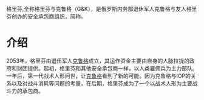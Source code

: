 格里芬,全称格里芬与克鲁格（G&K），是俄罗斯内务部退休军人克鲁格与友人格里芬创办的安全承包商组织，简称。

# 介绍
2053年，格里芬由退伍军人[克鲁格](https://www.gfwiki.org/w/NPC "NPC")成立，其运作资金主要由自身的人脉拉拢的政府和财团提供。起初，格里芬和其他安全承包商一样，以人类雇佣兵为主力部队。一年后，第一代战术人形问世，让[克鲁格](https://www.gfwiki.org/w/NPC "NPC")看到了新的可能。因为克鲁格与IOP的关系以及对战斗消耗等问题的考量，在后期，格里芬成为了一个以战术人形为主要战斗力的承包商。